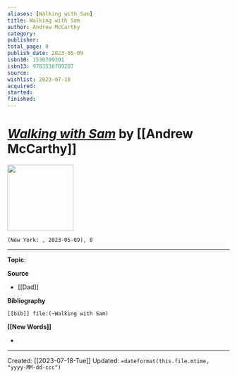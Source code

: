 ```yaml
---
aliases: [Walking with Sam]
title: Walking with Sam
author: Andrew McCarthy
category: 
publisher: 
total_page: 0
publish_date: 2023-05-09
isbn10: 1538709201
isbn13: 9781538709207
source: 
wishlist: 2023-07-18
acquired: 
started: 
finished: 
---
```

# *[Walking with Sam]()* by [[Andrew McCarthy]]

<img src="http://books.google.com/books/content?id=UP9vzwEACAAJ&printsec=frontcover&img=1&zoom=1&source=gbs_api" width=150>

`(New York: , 2023-05-09), 0`



--- 
**Topic**: 

**Source**
- [[Dad]]

**Bibliography**

```query
[[bib]] file:(~Walking with Sam)
```
 

**[[New Words]]**

- 

---
Created: [[2023-07-18-Tue]]
Updated: `=dateformat(this.file.mtime, "yyyy-MM-dd-ccc")`